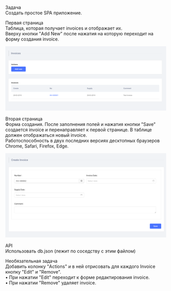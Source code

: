 Задача</br>
Создать простое SPA приложение.</br>
 
Первая страница</br>
Таблица, которая получает invoices и отображает их.</br>
Вверху кнопки "Add New" после нажатия на которую переходит на форму создания invoice.</br>

![Скриншот]( https://github.com/Neremeev/for-frontend/blob/master/docs/test/test8/test1.png)

Вторая страница</br>
Форма создания. После заполнения полей и нажатия кнопки "Save" </br>
создается invoice и перенаправляет к первой странице. В таблице должен отображаться новый invoice.</br>
Работоспособность в двух последних версиях десктопных браузеров Chrome, Safari, Firefox, Edge.</br>

![Скриншот]( https://github.com/Neremeev/for-frontend/blob/master/docs/test/test8/test2.png)

API</br>
Использовать db.json (лежит по соседству с этим файлом)</br>

Необязательная задача</br>
Добавить колонку "Actions" и в ней отрисовать для каждого Invoice кнопку "Edit" и "Remove".</br>
•	При нажатии "Edit" переходит к форме редактирования invoice.</br>
•	При нажатии "Remove" удаляет invoice.</br>


